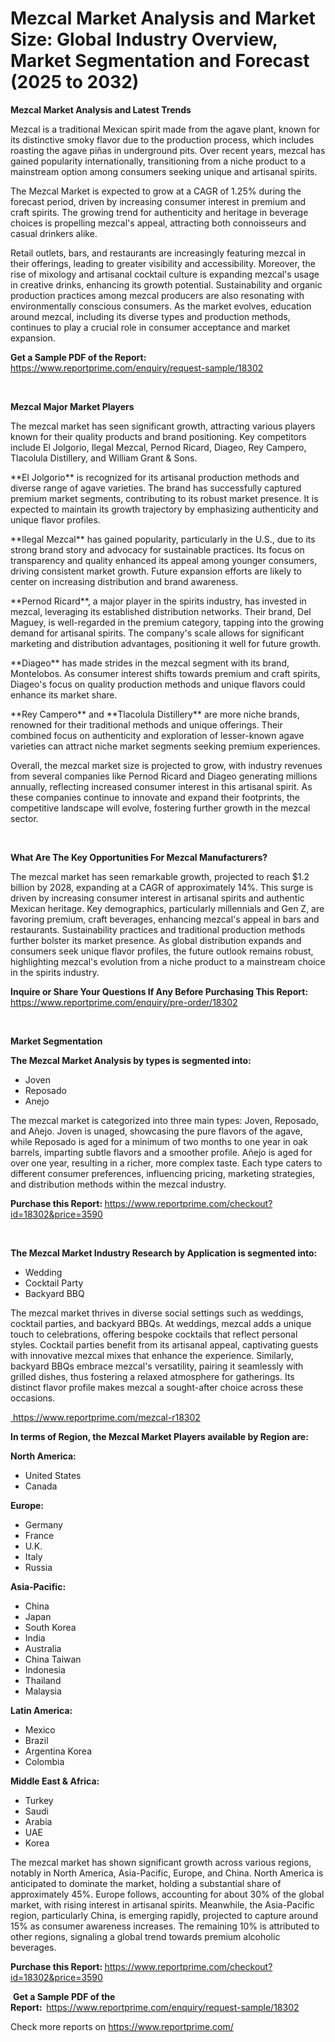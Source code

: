 <p><h1>Mezcal Market Analysis and Market Size: Global Industry Overview, Market Segmentation and Forecast (2025 to 2032)</h1></p><p><strong>Mezcal Market Analysis and Latest Trends</strong></p>
<p><p>Mezcal is a traditional Mexican spirit made from the agave plant, known for its distinctive smoky flavor due to the production process, which includes roasting the agave piñas in underground pits. Over recent years, mezcal has gained popularity internationally, transitioning from a niche product to a mainstream option among consumers seeking unique and artisanal spirits. </p><p>The Mezcal Market is expected to grow at a CAGR of 1.25% during the forecast period, driven by increasing consumer interest in premium and craft spirits. The growing trend for authenticity and heritage in beverage choices is propelling mezcal's appeal, attracting both connoisseurs and casual drinkers alike. </p><p>Retail outlets, bars, and restaurants are increasingly featuring mezcal in their offerings, leading to greater visibility and accessibility. Moreover, the rise of mixology and artisanal cocktail culture is expanding mezcal's usage in creative drinks, enhancing its growth potential. Sustainability and organic production practices among mezcal producers are also resonating with environmentally conscious consumers. As the market evolves, education around mezcal, including its diverse types and production methods, continues to play a crucial role in consumer acceptance and market expansion.</p></p>
<p><strong>Get a Sample PDF of the Report:&nbsp;</strong> <a href="https://www.reportprime.com/enquiry/request-sample/18302?utm_campaign=3440&utm_medium=2&utm_source=Github&utm_content=ia&utm_term=19032025&utm_id=mezcal">https://www.reportprime.com/enquiry/request-sample/18302</a></p>
<p>&nbsp;</p>
<p><strong>Mezcal Major Market Players</strong></p>
<p><p>The mezcal market has seen significant growth, attracting various players known for their quality products and brand positioning. Key competitors include El Jolgorio, Ilegal Mezcal, Pernod Ricard, Diageo, Rey Campero, Tlacolula Distillery, and William Grant & Sons.</p><p>**El Jolgorio** is recognized for its artisanal production methods and diverse range of agave varieties. The brand has successfully captured premium market segments, contributing to its robust market presence. It is expected to maintain its growth trajectory by emphasizing authenticity and unique flavor profiles.</p><p>**Ilegal Mezcal** has gained popularity, particularly in the U.S., due to its strong brand story and advocacy for sustainable practices. Its focus on transparency and quality enhanced its appeal among younger consumers, driving consistent market growth. Future expansion efforts are likely to center on increasing distribution and brand awareness.</p><p>**Pernod Ricard**, a major player in the spirits industry, has invested in mezcal, leveraging its established distribution networks. Their brand, Del Maguey, is well-regarded in the premium category, tapping into the growing demand for artisanal spirits. The company's scale allows for significant marketing and distribution advantages, positioning it well for future growth.</p><p>**Diageo** has made strides in the mezcal segment with its brand, Montelobos. As consumer interest shifts towards premium and craft spirits, Diageo's focus on quality production methods and unique flavors could enhance its market share.</p><p>**Rey Campero** and **Tlacolula Distillery** are more niche brands, renowned for their traditional methods and unique offerings. Their combined focus on authenticity and exploration of lesser-known agave varieties can attract niche market segments seeking premium experiences.</p><p>Overall, the mezcal market size is projected to grow, with industry revenues from several companies like Pernod Ricard and Diageo generating millions annually, reflecting increased consumer interest in this artisanal spirit. As these companies continue to innovate and expand their footprints, the competitive landscape will evolve, fostering further growth in the mezcal sector.</p></p>
<p>&nbsp;</p>
<p><strong>What Are The Key Opportunities For Mezcal Manufacturers?</strong></p>
<p><p>The mezcal market has seen remarkable growth, projected to reach $1.2 billion by 2028, expanding at a CAGR of approximately 14%. This surge is driven by increasing consumer interest in artisanal spirits and authentic Mexican heritage. Key demographics, particularly millennials and Gen Z, are favoring premium, craft beverages, enhancing mezcal's appeal in bars and restaurants. Sustainability practices and traditional production methods further bolster its market presence. As global distribution expands and consumers seek unique flavor profiles, the future outlook remains robust, highlighting mezcal's evolution from a niche product to a mainstream choice in the spirits industry.</p></p>
<p><strong>Inquire or Share Your Questions If Any Before Purchasing This Report:</strong> <a href="https://www.reportprime.com/enquiry/pre-order/18302?utm_campaign=3440&utm_medium=2&utm_source=Github&utm_content=ia&utm_term=19032025&utm_id=mezcal">https://www.reportprime.com/enquiry/pre-order/18302</a></p>
<p>&nbsp;</p>
<p><strong>Market Segmentation</strong></p>
<p><strong>The Mezcal Market Analysis by types is segmented into:</strong></p>
<p><ul><li>Joven</li><li>Reposado</li><li>Anejo</li></ul></p>
<p><p>The mezcal market is categorized into three main types: Joven, Reposado, and Añejo. Joven is unaged, showcasing the pure flavors of the agave, while Reposado is aged for a minimum of two months to one year in oak barrels, imparting subtle flavors and a smoother profile. Añejo is aged for over one year, resulting in a richer, more complex taste. Each type caters to different consumer preferences, influencing pricing, marketing strategies, and distribution methods within the mezcal industry.</p></p>
<p><strong>Purchase this Report:&nbsp;</strong><a href="https://www.reportprime.com/checkout?id=18302&price=3590&utm_campaign=3440&utm_medium=2&utm_source=Github&utm_content=ia&utm_term=19032025&utm_id=mezcal">https://www.reportprime.com/checkout?id=18302&price=3590</a></p>
<p>&nbsp;</p>
<p><strong>The Mezcal Market Industry Research by Application is segmented into:</strong></p>
<p><ul><li>Wedding</li><li>Cocktail Party</li><li>Backyard BBQ</li></ul></p>
<p><p>The mezcal market thrives in diverse social settings such as weddings, cocktail parties, and backyard BBQs. At weddings, mezcal adds a unique touch to celebrations, offering bespoke cocktails that reflect personal styles. Cocktail parties benefit from its artisanal appeal, captivating guests with innovative mezcal mixes that enhance the experience. Similarly, backyard BBQs embrace mezcal's versatility, pairing it seamlessly with grilled dishes, thus fostering a relaxed atmosphere for gatherings. Its distinct flavor profile makes mezcal a sought-after choice across these occasions.</p></p>
<p><a href="https://www.reportprime.com/mezcal-r18302?utm_campaign=3440&utm_medium=2&utm_source=Github&utm_content=ia&utm_term=19032025&utm_id=mezcal">&nbsp;https://www.reportprime.com/mezcal-r18302</a></p>
<p><strong>In terms of Region, the Mezcal Market Players available by Region are:</strong></p>
<p>
    <p> <strong> North America: </strong>
        <ul>
            <li>United States</li>
            <li>Canada</li>
        </ul>
        </p> 
    <p> <strong> Europe: </strong>
        <ul>
            <li>Germany</li>
            <li>France</li>
            <li>U.K.</li>
            <li>Italy</li>
            <li>Russia</li>
        </ul>
        </p> 
    <p> <strong> Asia-Pacific: </strong>
        <ul>
            <li>China</li>
            <li>Japan</li>
            <li>South Korea</li>
            <li>India</li>
            <li>Australia</li>
            <li>China Taiwan</li>
            <li>Indonesia</li>
            <li>Thailand</li>
            <li>Malaysia</li>
        </ul>
        </p> 
    <p> <strong> Latin America: </strong>
        <ul>
            <li>Mexico</li>
            <li>Brazil</li>
            <li>Argentina Korea</li>
            <li>Colombia</li>
        </ul>
        </p> 
    <p> <strong> Middle East & Africa: </strong>
        <ul>
            <li>Turkey</li>
            <li>Saudi</li>
            <li>Arabia</li>
            <li>UAE</li>
            <li>Korea</li>
        </ul>
    </p>
    </p>
<p><p>The mezcal market has shown significant growth across various regions, notably in North America, Asia-Pacific, Europe, and China. North America is anticipated to dominate the market, holding a substantial share of approximately 45%. Europe follows, accounting for about 30% of the global market, with rising interest in artisanal spirits. Meanwhile, the Asia-Pacific region, particularly China, is emerging rapidly, projected to capture around 15% as consumer awareness increases. The remaining 10% is attributed to other regions, signaling a global trend towards premium alcoholic beverages.</p></p>
<p><strong>Purchase this Report: </strong><a href="https://www.reportprime.com/checkout?id=18302&price=3590&utm_campaign=3440&utm_medium=2&utm_source=Github&utm_content=ia&utm_term=19032025&utm_id=mezcal">https://www.reportprime.com/checkout?id=18302&price=3590</a></p>
<p>&nbsp;<strong>Get a Sample PDF of the Report:&nbsp;&nbsp;</strong><a href="https://www.reportprime.com/enquiry/request-sample/18302?utm_campaign=3440&utm_medium=2&utm_source=Github&utm_content=ia&utm_term=19032025&utm_id=mezcal">https://www.reportprime.com/enquiry/request-sample/18302</a></p>
<p><strong></strong></p>
<p>Check more reports on <a href="https://www.reportprime.com/?utm_campaign=3440&utm_medium=2&utm_source=Github&utm_content=ia&utm_term=19032025&utm_id=mezcal">https://www.reportprime.com/</a></p>